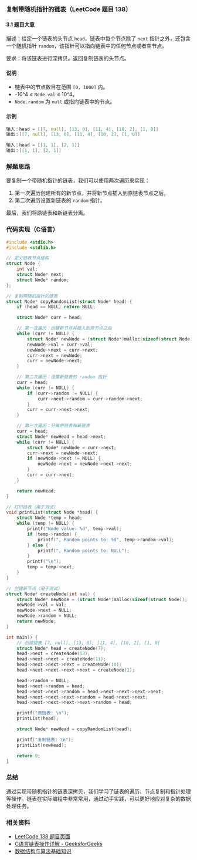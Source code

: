 ### 复制带随机指针的链表（LeetCode 题目 138）

#### 3.1 题目大意
描述：给定一个链表的头节点 `head`，链表中每个节点除了 `next` 指针之外，还包含一个随机指针 `random`，该指针可以指向链表中的任何节点或者空节点。

要求：将该链表进行深拷贝。返回复制链表的头节点。

#### 说明
- 链表中的节点数目在范围 `[0, 1000]` 内。
- -10^4 ≤ `Node.val` ≤ 10^4。
- `Node.random` 为 `null` 或指向链表中的节点。

#### 示例
```c
输入：head = [[7, null], [13, 0], [11, 4], [10, 2], [1, 0]]
输出：[[7, null], [13, 0], [11, 4], [10, 2], [1, 0]]

输入：head = [[1, 1], [2, 1]]
输出：[[1, 1], [2, 1]]
```

### 解题思路
要复制一个带随机指针的链表，我们可以使用两次遍历来实现：

1. 第一次遍历创建所有的新节点，并将新节点插入到原链表节点之后。
2. 第二次遍历设置新链表的 `random` 指针。

最后，我们将原链表和新链表分离。

### 代码实现（C语言）

```c
#include <stdio.h>
#include <stdlib.h>

// 定义链表节点结构
struct Node {
    int val;
    struct Node* next;
    struct Node* random;
};

// 复制带随机指针的链表
struct Node* copyRandomList(struct Node* head) {
    if (head == NULL) return NULL;

    struct Node* curr = head;

    // 第一次遍历：创建新节点并插入到原节点之后
    while (curr != NULL) {
        struct Node* newNode = (struct Node*)malloc(sizeof(struct Node));
        newNode->val = curr->val;
        newNode->next = curr->next;
        curr->next = newNode;
        curr = newNode->next;
    }

    // 第二次遍历：设置新链表的 random 指针
    curr = head;
    while (curr != NULL) {
        if (curr->random != NULL) {
            curr->next->random = curr->random->next;
        }
        curr = curr->next->next;
    }

    // 第三次遍历：分离原链表和新链表
    curr = head;
    struct Node* newHead = head->next;
    while (curr != NULL) {
        struct Node* newNode = curr->next;
        curr->next = newNode->next;
        if (newNode->next != NULL) {
            newNode->next = newNode->next->next;
        }
        curr = curr->next;
    }

    return newHead;
}

// 打印链表（用于测试）
void printList(struct Node *head) {
    struct Node *temp = head;
    while (temp != NULL) {
        printf("Node value: %d", temp->val);
        if (temp->random) {
            printf(", Random points to: %d", temp->random->val);
        } else {
            printf(", Random points to: NULL");
        }
        printf("\n");
        temp = temp->next;
    }
}

// 创建新节点（用于测试）
struct Node* createNode(int val) {
    struct Node* newNode = (struct Node*)malloc(sizeof(struct Node));
    newNode->val = val;
    newNode->next = NULL;
    newNode->random = NULL;
    return newNode;
}

int main() {
    // 创建链表 [7, null], [13, 0], [11, 4], [10, 2], [1, 0]
    struct Node* head = createNode(7);
    head->next = createNode(13);
    head->next->next = createNode(11);
    head->next->next->next = createNode(10);
    head->next->next->next->next = createNode(1);

    head->random = NULL;
    head->next->random = head;
    head->next->next->random = head->next->next->next->next;
    head->next->next->next->random = head->next->next;
    head->next->next->next->next->random = head;

    printf("原链表: \n");
    printList(head);

    struct Node* newHead = copyRandomList(head);

    printf("复制链表: \n");
    printList(newHead);

    return 0;
}
```

### 总结
通过实现带随机指针的链表深拷贝，我们学习了链表的遍历、节点复制和指针处理等操作。链表在实际编程中非常常用，通过动手实践，可以更好地应对复杂的数据处理任务。

### 相关资料
- [LeetCode 138 题目页面](https://leetcode.com/problems/copy-list-with-random-pointer/)
- [C语言链表操作详解 - GeeksforGeeks](https://www.geeksforgeeks.org/linked-list-set-1-introduction/)
- [数据结构与算法基础知识](https://www.coursera.org/learn/data-structures)
